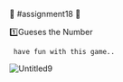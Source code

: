 :open_file_folder:  #assignment18
:small_red_triangle_down:

:one:Gueses the Number 

     have fun with this game..

![Untitled9](https://user-images.githubusercontent.com/88148144/137597328-85622d05-3ad9-4d21-9916-9b1815a41c44.png)
